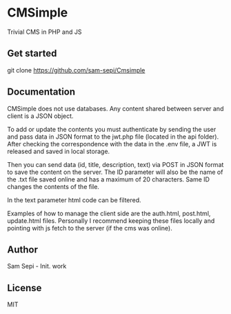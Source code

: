 # CMSimple

Trivial CMS in PHP and JS

## Get started

git clone https://github.com/sam-sepi/Cmsimple

## Documentation

CMSimple does not use databases. Any content shared between server and client is a JSON object. 

To add or update the contents you must authenticate by sending the user and pass data in JSON format to the jwt.php file (located in the api folder). After checking the correspondence with the data in the .env file, a JWT is released and saved in local storage.

Then you can send data (id, title, description, text) via POST in JSON format to save the content on the server. The ID parameter will also be the name of the .txt file saved online and has a maximum of 20 characters. Same ID changes the contents of the file.

In the text parameter html code can be filtered.

Examples of how to manage the client side are the auth.html, post.html, update.html files. Personally I recommend keeping these files locally and pointing with js fetch to the server (if the cms was online).

## Author

Sam Sepi - Init. work

## License

MIT